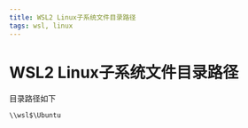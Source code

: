 ```yaml
---
title: WSL2 Linux子系统文件目录路径
tags: wsl, linux
---
```


# WSL2 Linux子系统文件目录路径

目录路径如下

`\\wsl$\Ubuntu`